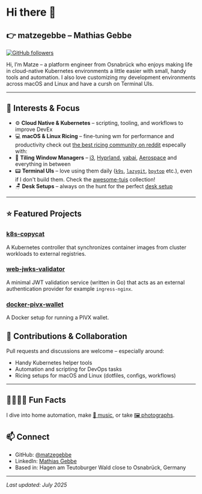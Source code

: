 # Hi there 👋

## 👉 matzegebbe – Mathias Gebbe

[![GitHub followers](https://img.shields.io/github/followers/matzegebbe?label=Follow&style=social)](https://github.com/matzegebbe)

Hi, I’m Matze – a platform engineer from Osnabrück who enjoys making life in cloud-native Kubernetes environments a little easier with small, handy tools and automation. I also love customizing my development environments across macOS and Linux and have a cursh on Terminal UIs.

---

## 🎯 Interests & Focus

- ⚙️ **Cloud Native & Kubernetes** – scripting, tooling, and workflows to improve DevEx
- 💻 **macOS & Linux Ricing** – fine-tuning wm for performance and productivity check out [the best ricing community on reddit](https://www.reddit.com/r/unixporn/) especally with:
- 🧱 **Tiling Window Managers** – [i3](https://github.com/i3/i3), [Hyprland](https://github.com/hyprwm/Hyprland), [yabai](https://github.com/koekeishiya/yabai), [Aerospace](https://github.com/nikitabobko/AeroSpace) and everything in between
- 📟 **Terminal UIs** – love using them daily ([`k9s`](https://github.com/derailed/k9s), [`lazygit`](https://github.com/jesseduffield/lazygit), [`bpytop`](https://github.com/aristocratos/bpytop) etc.), even if I don't build them. Check the [awesome-tuis](https://github.com/rothgar/awesome-tuis) collection!
- 🪑 **Desk Setups** – always on the hunt for the perfect [desk setup](https://www.reddit.com/r/desksetup/)

---

## ⭐ Featured Projects

### [k8s-copycat](https://github.com/matzegebbe/k8s-copycat)
A Kubernetes controller that synchronizes container images from cluster workloads to external registries.

### [web‑jwks‑validator](https://github.com/matzegebbe/web-jwks-validator)  
A minimal JWT validation service (written in Go) that acts as an external authentication provider for example `ingress-nginx`.

### [docker‑pivx‑wallet](https://github.com/matzegebbe/docker-pivx-wallet)  
A Docker setup for running a PIVX wallet.

## 🤝 Contributions & Collaboration

Pull requests and discussions are welcome – especially around:
- Handy Kubernetes helper tools  
- Automation and scripting for DevOps tasks  
- Ricing setups for macOS and Linux (dotfiles, configs, workflows)

---

## 👨‍👩‍👧‍👦 Fun Facts

I dive into home automation, make [🎤 music](https://soundcloud.com/ifwmr),
or take [🖼️ photographs](https://unsplash.com/de/@matzekatze).

## 📫 Connect

- GitHub: [@matzegebbe](https://github.com/matzegebbe)  
- LinkedIn: [Mathias Gebbe](https://www.linkedin.com/in/mathias-gebbe/)  
- Based in: Hagen am Teutoburger Wald close to Osnabrück, Germany

---

*Last updated: July 2025*
